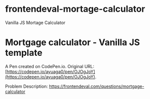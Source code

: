 # frontendeval-mortage-calculator
Vanilla JS Mortage Calculator


# Mortgage calculator - Vanilla JS template

A Pen created on CodePen.io. Original URL: [https://codepen.io/ayuaga0/pen/OJOgJoY](https://codepen.io/ayuaga0/pen/OJOgJoY).

Problem Description: https://frontendeval.com/questions/mortgage-calculator
